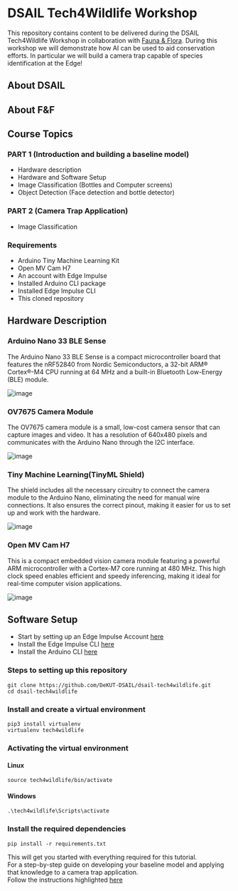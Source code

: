 # DSAIL Tech4Wildlife Workshop
This repository contains content to be delivered during the DSAIL Tech4Wildlife Workshop in collaboration with [Fauna \& Flora](https://www.fauna-flora.org/).  During this workshop we will demonstrate how AI can be used to aid conservation efforts. In particular we will build a camera trap capable of species identification at the Edge!

## About DSAIL

## About F\&F


## Course Topics
### PART 1 (Introduction and building a baseline model)
- Hardware description
- Hardware and Software Setup
- Image Classification (Bottles and Computer screens)
- Object Detection (Face detection and bottle detector)

### PART 2 (Camera Trap Application)
- Image Classification

### Requirements
- Arduino Tiny Machine Learning Kit
- Open MV Cam H7
- An account with Edge Impulse
- Installed Arduino CLI package
- Installed Edge Impulse CLI
- This cloned repository

## Hardware Description

### Arduino Nano 33 BLE Sense
The Arduino Nano 33 BLE Sense is a compact microcontroller board that features the nRF52840 from Nordic Semiconductors, a 32-bit ARM® Cortex®-M4 CPU running at 64 MHz and a built-in Bluetooth Low-Energy (BLE) module.

![image](https://github.com/DeKUT-DSAIL/dsail-tech4wildlife/assets/88529649/52fce3fc-5e93-4a5e-84b2-47bb4e48e18b)

### OV7675 Camera Module
The OV7675 camera module is a small, low-cost camera sensor that can capture images and video. It has a resolution of 640x480 pixels and communicates with the Arduino Nano through the I2C interface.

![image](https://github.com/DeKUT-DSAIL/dsail-tech4wildlife/assets/88529649/2ca87437-0aa2-416d-890c-a0e897ae9a2f)

### Tiny Machine Learning(TinyML Shield)
The shield includes all the necessary circuitry to connect the camera module to the Arduino Nano, eliminating the need for manual wire connections. It also ensures the correct pinout, making it easier for us to set up and work with the hardware.

![image](https://github.com/DeKUT-DSAIL/dsail-tech4wildlife/assets/88529649/81b86ef2-b6ea-40f7-aa0c-8c128cf4b7bb)


### Open MV Cam H7
This is a compact embedded vision camera module featuring a powerful ARM microcontroller with a Cortex-M7 core running at 480 MHz. 
This high clock speed enables efficient and speedy inferencing, making it ideal for real-time computer vision applications. 

![image](https://github.com/DeKUT-DSAIL/dsail-tech4wildlife/assets/88529649/64513ee4-928f-4beb-b51a-e5ba95baf528)

## Software Setup 
- Start by setting up an Edge Impulse Account [here](https://studio.edgeimpulse.com/signup)
- Install the Edge Impulse CLI [here](https://docs.edgeimpulse.com/docs/edge-impulse-cli/cli-installation)
- Install the Arduino CLI [here](https://arduino.github.io/arduino-cli/0.23/installation/)
### Steps to setting up this repository

```
git clone https://github.com/DeKUT-DSAIL/dsail-tech4wildlife.git
cd dsail-tech4wildlife
```

### Install and create a virtual environment
```
pip3 install virtualenv
virtualenv tech4wildlife
```
### Activating the virtual environment<br>

#### Linux       
```
source tech4wildlife/bin/activate
```
#### Windows    
```
.\tech4wildlife\Scripts\activate
```

### Install the required dependencies
```
pip install -r requirements.txt
```
This will get you started with everything required for this tutorial.<br>
For a step-by-step guide on developing your baseline model and applying that knowledge to a camera trap application.<br>
Follow the instructions highlighted [here](https://dekut-dsail.github.io/tutorials/image_classification.html)















